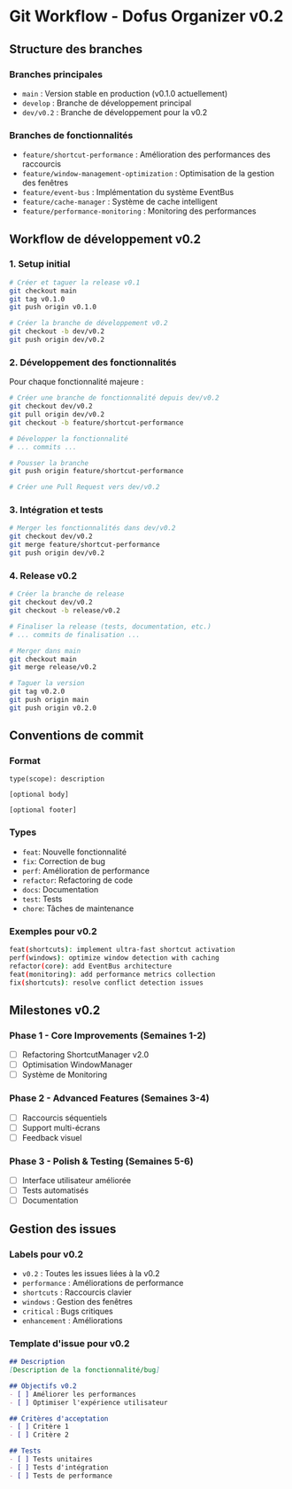 # Git Workflow - Dofus Organizer v0.2

## Structure des branches

### Branches principales
- `main` : Version stable en production (v0.1.0 actuellement)
- `develop` : Branche de développement principal
- `dev/v0.2` : Branche de développement pour la v0.2

### Branches de fonctionnalités
- `feature/shortcut-performance` : Amélioration des performances des raccourcis
- `feature/window-management-optimization` : Optimisation de la gestion des fenêtres
- `feature/event-bus` : Implémentation du système EventBus
- `feature/cache-manager` : Système de cache intelligent
- `feature/performance-monitoring` : Monitoring des performances

## Workflow de développement v0.2

### 1. Setup initial

```bash
# Créer et taguer la release v0.1
git checkout main
git tag v0.1.0
git push origin v0.1.0

# Créer la branche de développement v0.2
git checkout -b dev/v0.2
git push origin dev/v0.2
```

### 2. Développement des fonctionnalités

Pour chaque fonctionnalité majeure :

```bash
# Créer une branche de fonctionnalité depuis dev/v0.2
git checkout dev/v0.2
git pull origin dev/v0.2
git checkout -b feature/shortcut-performance

# Développer la fonctionnalité
# ... commits ...

# Pousser la branche
git push origin feature/shortcut-performance

# Créer une Pull Request vers dev/v0.2
```

### 3. Intégration et tests

```bash
# Merger les fonctionnalités dans dev/v0.2
git checkout dev/v0.2
git merge feature/shortcut-performance
git push origin dev/v0.2
```

### 4. Release v0.2

```bash
# Créer la branche de release
git checkout dev/v0.2
git checkout -b release/v0.2

# Finaliser la release (tests, documentation, etc.)
# ... commits de finalisation ...

# Merger dans main
git checkout main
git merge release/v0.2

# Taguer la version
git tag v0.2.0
git push origin main
git push origin v0.2.0
```

## Conventions de commit

### Format
```
type(scope): description

[optional body]

[optional footer]
```

### Types
- `feat`: Nouvelle fonctionnalité
- `fix`: Correction de bug
- `perf`: Amélioration de performance
- `refactor`: Refactoring de code
- `docs`: Documentation
- `test`: Tests
- `chore`: Tâches de maintenance

### Exemples pour v0.2
```bash
feat(shortcuts): implement ultra-fast shortcut activation
perf(windows): optimize window detection with caching
refactor(core): add EventBus architecture
feat(monitoring): add performance metrics collection
fix(shortcuts): resolve conflict detection issues
```

## Milestones v0.2

### Phase 1 - Core Improvements (Semaines 1-2)
- [ ] Refactoring ShortcutManager v2.0
- [ ] Optimisation WindowManager
- [ ] Système de Monitoring

### Phase 2 - Advanced Features (Semaines 3-4)
- [ ] Raccourcis séquentiels
- [ ] Support multi-écrans
- [ ] Feedback visuel

### Phase 3 - Polish & Testing (Semaines 5-6)
- [ ] Interface utilisateur améliorée
- [ ] Tests automatisés
- [ ] Documentation

## Gestion des issues

### Labels pour v0.2
- `v0.2` : Toutes les issues liées à la v0.2
- `performance` : Améliorations de performance
- `shortcuts` : Raccourcis clavier
- `windows` : Gestion des fenêtres
- `critical` : Bugs critiques
- `enhancement` : Améliorations

### Template d'issue pour v0.2
```markdown
## Description
[Description de la fonctionnalité/bug]

## Objectifs v0.2
- [ ] Améliorer les performances
- [ ] Optimiser l'expérience utilisateur

## Critères d'acceptation
- [ ] Critère 1
- [ ] Critère 2

## Tests
- [ ] Tests unitaires
- [ ] Tests d'intégration
- [ ] Tests de performance
```